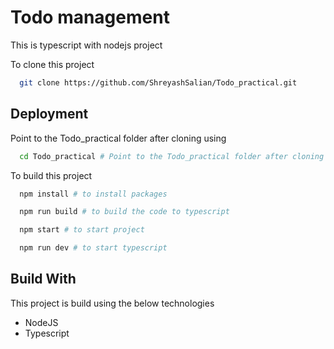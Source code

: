 # Todo management

This is typescript with nodejs project

To clone this project

```bash
  git clone https://github.com/ShreyashSalian/Todo_practical.git
```

## Deployment

Point to the Todo_practical folder after cloning using

```bash
  cd Todo_practical # Point to the Todo_practical folder after cloning using
```

To build this project

```bash
  npm install # to install packages
```

```bash
  npm run build # to build the code to typescript
```

```bash
  npm start # to start project
```

```bash
  npm run dev # to start typescript
```

## Build With

This project is build using the below technologies

- NodeJS
- Typescript
